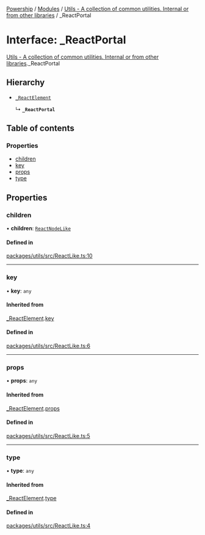 [Powership](../README.md) / [Modules](../modules.md) / [Utils - A collection of common utilities. Internal or from other libraries](../modules/Utils___A_collection_of_common_utilities__Internal_or_from_other_libraries.md) / \_ReactPortal

# Interface: \_ReactPortal

[Utils - A collection of common utilities. Internal or from other libraries](../modules/Utils___A_collection_of_common_utilities__Internal_or_from_other_libraries.md)._ReactPortal

## Hierarchy

- [`_ReactElement`](Utils___A_collection_of_common_utilities__Internal_or_from_other_libraries._ReactElement.md)

  ↳ **`_ReactPortal`**

## Table of contents

### Properties

- [children](Utils___A_collection_of_common_utilities__Internal_or_from_other_libraries._ReactPortal.md#children)
- [key](Utils___A_collection_of_common_utilities__Internal_or_from_other_libraries._ReactPortal.md#key)
- [props](Utils___A_collection_of_common_utilities__Internal_or_from_other_libraries._ReactPortal.md#props)
- [type](Utils___A_collection_of_common_utilities__Internal_or_from_other_libraries._ReactPortal.md#type)

## Properties

### children

• **children**: [`ReactNodeLike`](../modules/Utils___A_collection_of_common_utilities__Internal_or_from_other_libraries.md#reactnodelike)

#### Defined in

[packages/utils/src/ReactLike.ts:10](https://github.com/antoniopresto/powership/blob/2672a73/packages/utils/src/ReactLike.ts#L10)

___

### key

• **key**: `any`

#### Inherited from

[_ReactElement](Utils___A_collection_of_common_utilities__Internal_or_from_other_libraries._ReactElement.md).[key](Utils___A_collection_of_common_utilities__Internal_or_from_other_libraries._ReactElement.md#key)

#### Defined in

[packages/utils/src/ReactLike.ts:6](https://github.com/antoniopresto/powership/blob/2672a73/packages/utils/src/ReactLike.ts#L6)

___

### props

• **props**: `any`

#### Inherited from

[_ReactElement](Utils___A_collection_of_common_utilities__Internal_or_from_other_libraries._ReactElement.md).[props](Utils___A_collection_of_common_utilities__Internal_or_from_other_libraries._ReactElement.md#props)

#### Defined in

[packages/utils/src/ReactLike.ts:5](https://github.com/antoniopresto/powership/blob/2672a73/packages/utils/src/ReactLike.ts#L5)

___

### type

• **type**: `any`

#### Inherited from

[_ReactElement](Utils___A_collection_of_common_utilities__Internal_or_from_other_libraries._ReactElement.md).[type](Utils___A_collection_of_common_utilities__Internal_or_from_other_libraries._ReactElement.md#type)

#### Defined in

[packages/utils/src/ReactLike.ts:4](https://github.com/antoniopresto/powership/blob/2672a73/packages/utils/src/ReactLike.ts#L4)
